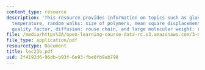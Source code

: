 ```yaml
---
content_type: resource
description: 'This resource provides information on topics such as glass transition
  temperature, random walks: size of polymers, mean square displacements, solvent
  quality factor, diffusion: rouse chain, and large molecular weight: reptation.'
file: /media/https%3A/open-learning-course-data-rc.s3.amazonaws.com/3-012-fundamentals-of-materials-science-fall-2005/2f4192d696dbb93f6e93fbe0fb9ab798_lec23b.pdf
file_type: application/pdf
resourcetype: Document
title: lec23b.pdf
uid: 2f4192d6-96db-b93f-6e93-fbe0fb9ab798
---
```

